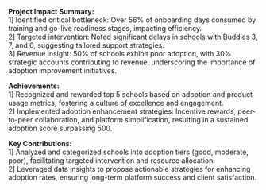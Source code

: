 <b>Project Impact Summary: </b> <br>
1] Identified critical bottleneck: Over 56% of onboarding days consumed by training and go-live readiness stages, impacting efficiency.<br>
2] Targeted intervention: Noted significant delays in schools with Buddies 3, 7, and 6, suggesting tailored support strategies. <br>
3] Revenue insight: 50% of schools exhibit poor adoption, with 30% strategic accounts contributing to revenue, underscoring the importance of adoption improvement initiatives.<br>

<b>Achievements: </b> <br>
1] Recognized and rewarded top 5 schools based on adoption and product usage metrics, fostering a culture of excellence and engagement. <br>
2] Implemented adoption enhancement strategies: Incentive rewards, peer-to-peer collaboration, and platform simplification, resulting in a sustained adoption score surpassing 500.<br>

<b>Key Contributions: </b> <br>
1] Analyzed and categorized schools into adoption tiers (good, moderate, poor), facilitating targeted intervention and resource allocation. <br>
2] Leveraged data insights to propose actionable strategies for enhancing adoption rates, ensuring long-term platform success and client satisfaction. <br>
